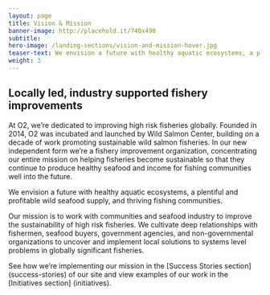 ```yaml
---
layout: page 
title: Vision & Mission
banner-image: http://placehold.it/740x490
subtitle: 
hero-image: /landing-sections/vision-and-mission-hover.jpg
teaser-text: We envision a future with healthy aquatic ecosystems, a plentiful and profitable wild seafood supply, and thriving fishing communities.
weight: 3
---
```


## Locally led, industry supported fishery improvements

At O2, we’re dedicated to improving high risk fisheries globally. Founded in 2014, O2 was incubated and launched by Wild Salmon Center, building on a decade of work promoting sustainable wild salmon fisheries. In our new independent form we’re a fishery improvement organization, concentrating our entire mission on helping fisheries become sustainable so that they continue to produce healthy seafood and income for fishing communities well into the future. 

We envision a future with healthy aquatic ecosystems, a plentiful and profitable wild seafood supply, and thriving fishing communities.

Our mission is to work with communities and seafood industry to improve the sustainability of high risk  fisheries. We cultivate deep relationships with fishermen, seafood buyers, government agencies, and non-governmental organizations to uncover and implement local solutions to systems level problems in globally significant fisheries.

See how we’re implementing our mission in the [Success Stories section] (success-stories) of our site and view examples of our work in the [Initiatives section] (initiatives).
